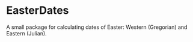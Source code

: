 # EasterDates

A small package for calculating dates of Easter: Western (Gregorian) and Eastern (Julian).
